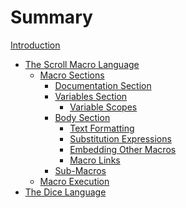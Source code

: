 # Summary

[Introduction](./README.md)

- [The Scroll Macro Language](./scroll/README.md)
    - [Macro Sections]()
        - [Documentation Section]()
        - [Variables Section]()
            - [Variable Scopes]()
        - [Body Section]()
            - [Text Formatting]()
            - [Substitution Expressions]()
            - [Embedding Other Macros]()
            - [Macro Links]()
        - [Sub-Macros]()
    - [Macro Execution]()
- [The Dice Language](./dice/README.md)